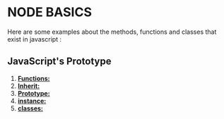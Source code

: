 # NODE BASICS

Here are some examples about the methods, functions and classes that exist in javascript :

## JavaScript's Prototype
1. [**Functions:**](CreateAnimal.js)<br/>
2. [**Inherit:**](InheritMethod.js)<br/>
3. [**Prototype:**](InheritMethod.js)<br/>
4. [**instance:**](AnimalWithNew.js)<br/>
5. [**classes:**](AnimalClass.js)<br/>
